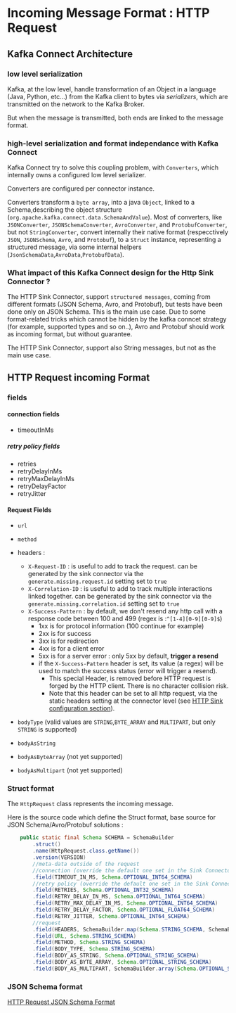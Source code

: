 # Incoming Message Format : HTTP Request

## Kafka Connect Architecture

### low level serialization
Kafka, at the low level, handle transformation of an Object in a language (Java, Python, etc...) from the Kafka client to bytes via _serializers_, which are transmitted on the network to the Kafka Broker.

But when the message is transmitted, both ends are linked to the message format.

### high-level serialization and format independance with Kafka Connect

Kafka Connect try to solve this coupling problem, with `Converters`, which internally owns a configured low level serializer.

Converters are configured per connector instance.

Converters transform a `byte array`, into a java `Object`, linked to a Schema,describing the object structure (`org.apache.kafka.connect.data.SchemaAndValue`).
Most of converters, like `JSONConverter`, `JSONSchemaConverter`, `AvroConverter`, and `ProtobufConverter`, but not `StringConverter`,
convert internally their native format (respecctively `JSON`, `JSONSchema`, `Avro`, and `Protobuf`),
to a `Struct` instance, representing a structured message, via some internal helpers (`JsonSchemaData`,`AvroData`,`ProtobufData`).

### What impact of this Kafka Connect design for the Http Sink Connector ?

The HTTP Sink Connector, support `structured messages`, coming from different formats (JSON Schema, Avro, and Protobuf),
but tests have been done only on JSON Schema. This is the main use case.
Due to some format-related tricks which cannot be hidden by the kafka conncet strategy (for example, supported types and so on..),
Avro and Protobuf should work as incoming format, but without guarantee.

The HTTP Sink Connector, support also String messages, but not as the main use case.

## HTTP Request incoming Format

### fields

#### connection fields
- timeoutInMs

##### retry policy fields


- retries
- retryDelayInMs
- retryMaxDelayInMs
- retryDelayFactor
- retryJitter

#### Request Fields

- `url`
- `method`
- headers :
  - `X-Request-ID` : is useful to add to track the request. can be generated by the sink connector via the `generate.missing.request.id` setting set to `true`
  - `X-Correlation-ID` : is useful to add to track multiple interactions linked together. can be generated by the sink connector via the `generate.missing.correlation.id` setting set to `true`
  - `X-Success-Pattern` : by default, we don't resend any http call with a response code between 100 and 499 (regex is :`^[1-4][0-9][0-9]$`)
    - 1xx is for protocol information (100 continue for example)
    - 2xx is for success
    - 3xx is for redirection
    - 4xx is for a client error
    - 5xx is for a server error : only 5xx by default, **trigger a resend**
    - if the `X-Success-Pattern` header is set, its value (a regex) will be used to match the success status (error will trigger a resend). 
      - This special Header, is removed before HTTP request is forged by the HTTP client. There is no character collision risk. 
      - Note that this header can be set to all http request, via the static headers setting at the connector level (see [HTTP Sink configuration section](connectors_configuration.md#http-sink-connector)). 
      
      
     
- `bodyType` (valid values are `STRING`,`BYTE_ARRAY` and `MULTIPART`, but only `STRING` is supported)
- `bodyAsString`
- `bodyAsByteArray` (not yet supported)
- `bodyAsMultipart` (not yet supported)

### Struct format

The `HttpRequest` class represents the incoming message.

Here is the source code which define the Struct format, base source for JSON Schema/Avro/Protobuf solutions : 

```java
    public static final Schema SCHEMA = SchemaBuilder
        .struct()
        .name(HttpRequest.class.getName())
        .version(VERSION)
        //meta-data outside of the request
        //connection (override the default one set in the Sink Connector)
        .field(TIMEOUT_IN_MS, Schema.OPTIONAL_INT64_SCHEMA)
        //retry policy (override the default one set in the Sink Connector)
        .field(RETRIES, Schema.OPTIONAL_INT32_SCHEMA)
        .field(RETRY_DELAY_IN_MS, Schema.OPTIONAL_INT64_SCHEMA)
        .field(RETRY_MAX_DELAY_IN_MS, Schema.OPTIONAL_INT64_SCHEMA)
        .field(RETRY_DELAY_FACTOR, Schema.OPTIONAL_FLOAT64_SCHEMA)
        .field(RETRY_JITTER, Schema.OPTIONAL_INT64_SCHEMA)
        //request
        .field(HEADERS, SchemaBuilder.map(Schema.STRING_SCHEMA, SchemaBuilder.array(Schema.STRING_SCHEMA)).build())
        .field(URL, Schema.STRING_SCHEMA)
        .field(METHOD, Schema.STRING_SCHEMA)
        .field(BODY_TYPE, Schema.STRING_SCHEMA)
        .field(BODY_AS_STRING, Schema.OPTIONAL_STRING_SCHEMA)
        .field(BODY_AS_BYTE_ARRAY, Schema.OPTIONAL_STRING_SCHEMA)
        .field(BODY_AS_MULTIPART, SchemaBuilder.array(Schema.OPTIONAL_STRING_SCHEMA));
```

### JSON Schema format

[HTTP Request JSON Schema Format](src/test/resources/http-request.json)

